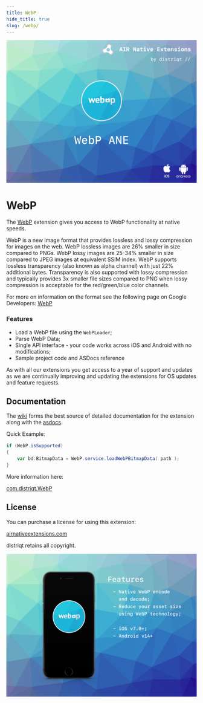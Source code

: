 ```yaml
---
title: WebP
hide_title: true
slug: /webp/
---
```


![](images/hero.png)

# WebP

The [WebP](https://airnativeextensions.com/extension/com.distriqt.WebP) extension 
gives you access to WebP functionality at native speeds.

WebP is a new image format that provides lossless and lossy compression for images on the web. 
WebP lossless images are 26% smaller in size compared to PNGs. WebP lossy images are 25-34% 
smaller in size compared to JPEG images at equivalent SSIM index. WebP supports lossless 
transparency (also known as alpha channel) with just 22% additional bytes. Transparency 
is also supported with lossy compression and typically provides 3x smaller file sizes 
compared to PNG when lossy compression is acceptable for the red/green/blue color channels.

For more on information on the format see the following page on Google Developers: 
[WebP](http://developers.google.com/speed/webp/)


### Features

- Load a WebP file using the `WebPLoader`;
- Parse WebP Data;
- Single API interface - your code works across iOS and Android with no modifications;
- Sample project code and ASDocs reference


As with all our extensions you get access to a year of support and updates as we are 
continually improving and updating the extensions for OS updates and feature requests.


## Documentation

The [wiki](https://github.com/distriqt/ANE-WebP/wiki) forms the best source of detailed documentation for the extension along with the [asdocs](https://docs.airnativeextensions.com/asdocs/webp). 

Quick Example:

```actionscript
if (WebP.isSupported)
{
	var bd:BitmapData = WebP.service.loadWebPBitmapData( path );
}
```


More information here: 

[com.distriqt.WebP](https://airnativeextensions.com/extension/com.distriqt.WebP)



## License

You can purchase a license for using this extension:

[airnativeextensions.com](https://airnativeextensions.com/)

distriqt retains all copyright.



![](images/promo.png)
